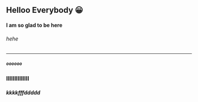 ##  Helloo Everybody :grinning:

#### I am so glad to be here

###### *hehe*

---------------------
 ##### `oooooo`

 ### llllllllllllll

 ##### kkkkfffddddd